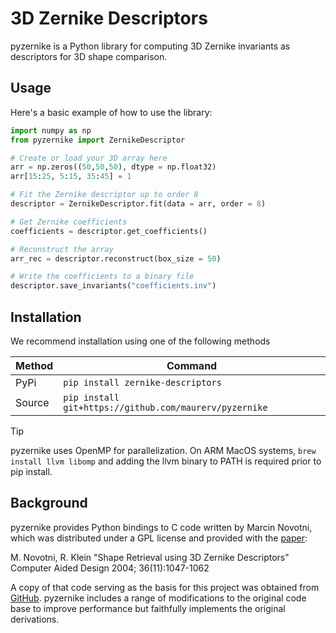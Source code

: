 # 3D Zernike Descriptors

pyzernike is a Python library for computing 3D Zernike invariants as descriptors for 3D shape comparison.

## Usage

Here's a basic example of how to use the library:

```python
import numpy as np
from pyzernike import ZernikeDescriptor

# Create or load your 3D array here
arr = np.zeros((50,50,50), dtype = np.float32)
arr[15:25, 5:15, 35:45] = 1

# Fit the Zernike descriptor up to order 8
descriptor = ZernikeDescriptor.fit(data = arr, order = 8)

# Get Zernike coefficients
coefficients = descriptor.get_coefficients()

# Reconstruct the array
arr_rec = descriptor.reconstruct(box_size = 50)

# Write the coefficients to a binary file
descriptor.save_invariants("coefficients.inv")

```

## Installation

We recommend installation using one of the following methods

| Method   | Command                                                 |
|----------|---------------------------------------------------------|
| PyPi     | `pip install zernike-descriptors`                       |
| Source   | `pip install git+https://github.com/maurerv/pyzernike`  |


> [!TIP] 
> pyzernike uses OpenMP for parallelization. On ARM MacOS systems, `brew install llvm libomp` and
> adding the llvm binary to PATH is required prior to pip install.


## Background

pyzernike provides Python bindings to C code written by Marcin Novotni, which was distributed under a GPL license and provided with the [paper](https://cg.cs.uni-bonn.de/backend/v1/files/publications/novotni-2004-shape.pdf):

M. Novotni, R. Klein "Shape Retrieval using 3D Zernike Descriptors" Computer Aided Design 2004; 36(11):1047-1062

A copy of that code serving as the basis for this project was obtained from [GitHub](https://github.com/codingforfun/ZernikeMoments). pyzernike includes a range of modifications to the original code base to improve performance but faithfully implements the original derivations.
